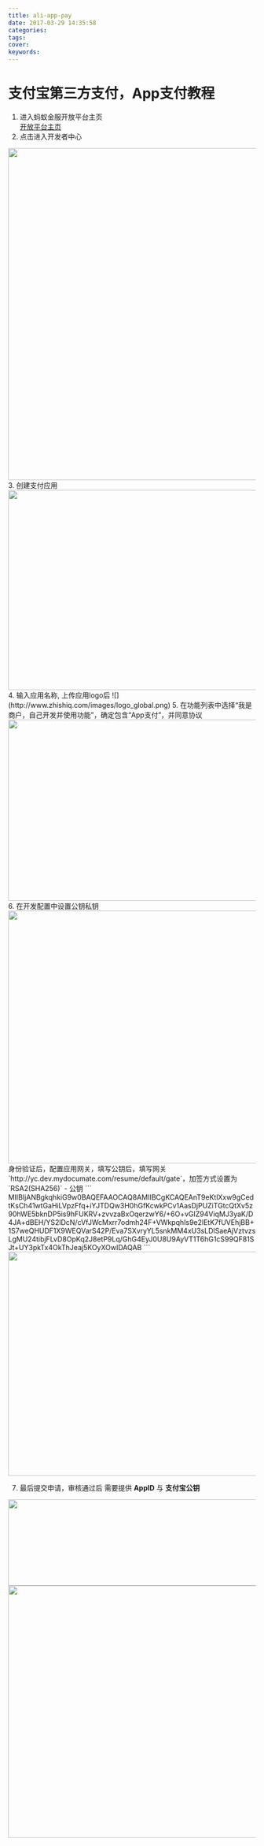 ```yaml
---
title: ali-app-pay
date: 2017-03-29 14:35:58
categories:
tags:
cover:
keywords:
---
```



# 支付宝第三方支付，App支付教程

1. 进入蚂蚁金服开放平台主页  
[开放平台主页](https://openhome.alipay.com/platform/manageHome.htm)
2. 点击进入开发者中心  
<img src="https://ooo.0o0.ooo/2017/03/29/58db572b1c099.jpg" width="1436" height="674"/>
3. 创建支付应用  
<img src="https://ooo.0o0.ooo/2017/03/29/58db57afbe3c3.jpg" width="1430" height="406"/>
4. 输入应用名称, 上传应用logo后
![](http://www.zhishiq.com/images/logo_global.png)
5. 在功能列表中选择“我是商户，自己开发并使用功能”，确定包含“App支付”，并同意协议
<img src="https://ooo.0o0.ooo/2017/03/29/58db58901d9f6.jpg" width="1337" height="368"/>
6. 在开发配置中设置公钥私钥
<img src="https://ooo.0o0.ooo/2017/03/29/58db593c7d6c5.jpg" width="1255" height="513"/>
身份验证后，配置应用网关，填写公钥后，填写网关`http://yc.dev.mydocumate.com/resume/default/gate`，加签方式设置为 `RSA2(SHA256)`
    - 公钥
    ```
    MIIBIjANBgkqhkiG9w0BAQEFAAOCAQ8AMIIBCgKCAQEAnT9eKtlXxw9gCedtKsCh41wtGaHiLVpzFfq+iYJTDQw3H0hGfKcwkPCv1AasDjPUZiTGtcQtXv5z90hWE5bknDP5is9hFUKRV+zvvzaBxOqerzwY6/+6O+vGIZ94ViqMJ3yaK/D4JA+dBEH/YS2lDcN/cVfJWcMxrr7odmh24F+VWkpqhIs9e2lEtK7fUVEhjBB+1S7weQHUDF1X9WEQVarS42P/Eva7SXvryYL5snkMM4xU3sLDlSaeAjVztvzsLgMU24tibjFLvD8OpKq2J8etP9Lq/GhG4EyJ0U8U9AyVT1T6hG1cS99QF81SJt+UY3pkTx4OkThJeaj5KOyXOwIDAQAB
    ```
<img src="https://ooo.0o0.ooo/2017/03/29/58db5a28b9158.jpg" width="726" height="455"/>

7. 最后提交申请，审核通过后
需要提供 **AppID** 与 **支付宝公钥**
<img src="https://ooo.0o0.ooo/2017/03/29/58db5b5ce6105.jpg" width="1042" height="175"/>
<img src="https://ooo.0o0.ooo/2017/03/29/58db5b75ea782.jpg" width="792" height="512"/>
    